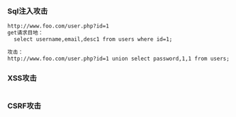 ### Sql注入攻击
````txt
http://www.foo.com/user.php?id=1
get请求目地：
  select username,email,desc1 from users where id=1;

攻击：
http://www.foo.com/user.php?id=1 union select password,1,1 from users;
````
### XSS攻击
````txt
````
### CSRF攻击
